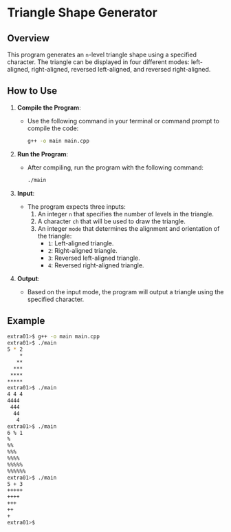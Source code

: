 # Triangle Shape Generator

## Overview
This program generates an `n`-level triangle shape using a specified character. The triangle can be displayed in four different modes: left-aligned, right-aligned, reversed left-aligned, and reversed right-aligned.

## How to Use

1. **Compile the Program**:
   - Use the following command in your terminal or command prompt to compile the code:
     ```bash
     g++ -o main main.cpp
     ```

2. **Run the Program**:
   - After compiling, run the program with the following command:
     ```bash
     ./main
     ```

3. **Input**:
   - The program expects three inputs:
     1. An integer `n` that specifies the number of levels in the triangle.
     2. A character `ch` that will be used to draw the triangle.
     3. An integer `mode` that determines the alignment and orientation of the triangle:
        - `1`: Left-aligned triangle.
        - `2`: Right-aligned triangle.
        - `3`: Reversed left-aligned triangle.
        - `4`: Reversed right-aligned triangle.

4. **Output**:
   - Based on the input mode, the program will output a triangle using the specified character.

## Example

```bash
extra01>$ g++ -o main main.cpp 
extra01>$ ./main
5 * 2
    *
   **
  ***
 ****
*****
extra01>$ ./main
4 4 4
4444
 444
  44
   4
extra01>$ ./main
6 % 1
%
%%
%%%
%%%%
%%%%%
%%%%%%
extra01>$ ./main
5 + 3
+++++
++++
+++
++
+
extra01>$ 
```